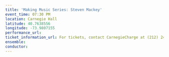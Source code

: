 ```yaml
---
title: 'Making Music Series: Steven Mackey'
event_time: 07:30 PM
location: Carnegie Hall
latitude: 40.7638556
longitude: -73.9807155
performance_url: 
ticket_information_url: For tickets, contact CarnegieCharge at (212) 247-7800
ensemble: 
conductor: 
---
```

